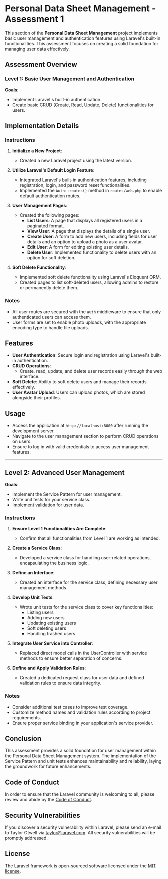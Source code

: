 # Personal Data Sheet Management - Assessment 1

This section of the **Personal Data Sheet Management** project implements basic user management and authentication features using Laravel's built-in functionalities. This assessment focuses on creating a solid foundation for managing user data effectively.

## Assessment Overview

### Level 1: Basic User Management and Authentication

**Goals**:

-   Implement Laravel's built-in authentication.
-   Create basic CRUD (Create, Read, Update, Delete) functionalities for users.

## Implementation Details

### Instructions

1. **Initialize a New Project**:

    - Created a new Laravel project using the latest version.

2. **Utilize Laravel's Default Login Feature**:

    - Integrated Laravel's built-in authentication features, including registration, login, and password reset functionalities.
    - Implemented the `Auth::routes()` method in `routes/web.php` to enable default authentication routes.

3. **User Management Pages**:

    - Created the following pages:
        - **List Users**: A page that displays all registered users in a paginated format.
        - **View User**: A page that displays the details of a single user.
        - **Create User**: A form to add new users, including fields for user details and an option to upload a photo as a user avatar.
        - **Edit User**: A form for editing existing user details.
        - **Delete User**: Implemented functionality to delete users with an option for soft deletion.

4. **Soft Delete Functionality**:
    - Implemented soft delete functionality using Laravel's Eloquent ORM.
    - Created pages to list soft-deleted users, allowing admins to restore or permanently delete them.

### Notes

-   All user routes are secured with the `auth` middleware to ensure that only authenticated users can access them.
-   User forms are set to enable photo uploads, with the appropriate encoding type to handle file uploads.

## Features

-   **User Authentication**: Secure login and registration using Laravel's built-in authentication.
-   **CRUD Operations**:
    -   Create, read, update, and delete user records easily through the web interface.
-   **Soft Delete**: Ability to soft delete users and manage their records effectively.
-   **User Avatar Upload**: Users can upload photos, which are stored alongside their profiles.

## Usage

-   Access the application at `http://localhost:8000` after running the development server.
-   Navigate to the user management section to perform CRUD operations on users.
-   Ensure to log in with valid credentials to access user management features.

---

## Level 2: Advanced User Management

**Goals**:

-   Implement the Service Pattern for user management.
-   Write unit tests for your service class.
-   Implement validation for user data.

### Instructions

1. **Ensure Level 1 Functionalities Are Complete**:

    - Confirm that all functionalities from Level 1 are working as intended.

2. **Create a Service Class**:

    - Developed a service class for handling user-related operations, encapsulating the business logic.

3. **Define an Interface**:

    - Created an interface for the service class, defining necessary user management methods.

4. **Develop Unit Tests**:

    - Wrote unit tests for the service class to cover key functionalities:
        - Listing users
        - Adding new users
        - Updating existing users
        - Soft deleting users
        - Handling trashed users

5. **Integrate User Service into Controller**:

    - Replaced direct model calls in the UserController with service methods to ensure better separation of concerns.

6. **Define and Apply Validation Rules**:
    - Created a dedicated request class for user data and defined validation rules to ensure data integrity.

### Notes

-   Consider additional test cases to improve test coverage.
-   Customize method names and validation rules according to project requirements.
-   Ensure proper service binding in your application's service provider.

## Conclusion

This assessment provides a solid foundation for user management within the Personal Data Sheet Management system. The implementation of the Service Pattern and unit tests enhances maintainability and reliability, laying the groundwork for future enhancements.

## Code of Conduct

In order to ensure that the Laravel community is welcoming to all, please review and abide by the [Code of Conduct](https://laravel.com/docs/contributions#code-of-conduct).

## Security Vulnerabilities

If you discover a security vulnerability within Laravel, please send an e-mail to Taylor Otwell via [taylor@laravel.com](mailto:taylor@laravel.com). All security vulnerabilities will be promptly addressed.

## License

The Laravel framework is open-sourced software licensed under the [MIT license](https://opensource.org/licenses/MIT).

